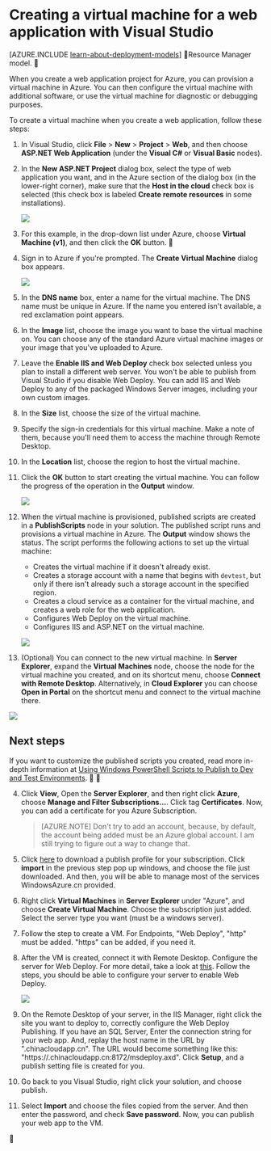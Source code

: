 <properties
	pageTitle="Creating a VM for a web project using Visual Studio | Azure"
	description="Create a virtual machine for a web application"
	services="virtual-machines"
	documentationCenter=""
	authors="TomArcher"
	manager="douge"
	editor=""
	tags="azure-service-management"/>

<tags
	ms.service="virtual-machines"
	ms.date="01/05/2016"
	wacn.date=""/>

# Creating a virtual machine for a web application with Visual Studio

[AZURE.INCLUDE [learn-about-deployment-models](../includes/learn-about-deployment-models-classic-include.md)]  Resource Manager model. 

When you create a web application project for Azure, you can provision a virtual machine in Azure. You can then configure the virtual machine with additional software, or use the virtual machine for diagnostic or debugging purposes.

To create a virtual machine when you create a web application, follow these steps:

1. In Visual Studio, click **File** > **New** > **Project** > **Web**, and then choose **ASP.NET Web Application** (under the **Visual C#** or **Visual Basic** nodes).
2. In the **New ASP.NET Project** dialog box, select the type of web application you want, and in the Azure section of the dialog box (in the lower-right corner), make sure that the **Host in the cloud** check box is selected (this check box is labeled **Create remote resources** in some installations).

	![][0]

3. For this example, in the drop-down list under Azure, choose **Virtual Machine (v1)**, and then click the **OK** button.

4. Sign in to Azure if you're prompted. The **Create Virtual Machine** dialog box appears.

	![][2]

5. In the **DNS name** box, enter a name for the virtual machine. The DNS name must be unique in Azure. If the name you entered isn't available, a red exclamation point appears.
6. In the **Image** list, choose the image you want to base the virtual machine on. You can choose any of the standard Azure virtual machine images or your image that you've uploaded to Azure.
7. Leave the **Enable IIS and Web Deploy** check box selected unless you plan to install a different web server. You won't be able to publish from Visual Studio if you disable Web Deploy. You can add IIS and Web Deploy to any of the packaged Windows Server images, including your own custom images.
8. In the **Size** list, choose the size of the virtual machine.
9. Specify the sign-in credentials for this virtual machine. Make a note of them, because you'll need them to access the machine through Remote Desktop.
10. In the **Location** list, choose the region to host the virtual machine.
11. Click  the **OK** button to start creating the virtual machine. You can follow the progress of the operation in the **Output** window.

	![][3]

12. When the virtual machine is provisioned, published scripts are created in a **PublishScripts** node in your solution. The published script runs and provisions a virtual machine in Azure. The **Output** window shows the status. The script performs the following actions to set up the virtual machine:

	* Creates the virtual machine if it doesn't already exist.
	* Creates a storage account with a name that begins with `devtest`, but only if there isn't already such a storage account in the specified region.
	* Creates a cloud service as a container for the virtual machine, and creates a web role for the web application.
	* Configures Web Deploy on the virtual machine.
	* Configures IIS and ASP.NET on the virtual machine.

	![][4]

13. (Optional) You can connect to the new virtual machine. In **Server Explorer**, expand the **Virtual Machines** node, choose the node for the virtual machine you created, and on its shortcut menu, choose **Connect with Remote Desktop**. Alternatively, in **Cloud Explorer** you can choose **Open in Portal** on the shortcut menu and connect to the virtual machine there.

 ![][5]


## Next steps

If you want to customize the published scripts you created, read more in-depth information at [Using Windows PowerShell Scripts to Publish to Dev and Test Environments](/documentation/articles/vs-azure-tools-publishing-using-powershell-scripts).



4. Click **View**, Open the **Server Explorer**, and then right click **Azure**, choose **Manage and Filter Subscriptions...**. Click tag **Certificates**. Now, you can add a certificate for you Azure Subscription.

	>[AZURE.NOTE] Don't try to add an account, because, by default, the account being added must be an Azure global account. I am still trying to figure out a way to change that.

5. Click [here](https://manage.windowsazure.cn/publishsettings/index?client=vsserverexplorer&schemaversion=2.0) to download a publish profile for your subscription. Click **import** in the previous step pop up windows, and choose the file just downloaded. And then, you will be able to manage most of the services WindowsAzure.cn provided.

6. Right click **Virtual Machines** in **Server Explorer** under "Azure", and choose **Create Virtual Machine**. Choose the subscription just added. Select the server type you want (must be a windows server).

7. Follow the step to create a VM. For Endpoints, "Web Deploy", "http" must be added. "https" can be added, if you need it.

8. After the VM is created, connect it with Remote Desktop. Configure the server for Web Deploy. For more detail, take a look at [this](http://www.iis.net/learn/install/installing-publishing-technologies/installing-and-configuring-web-deploy-on-iis-80-or-later). Follow the steps, you should be able to configure your server to enable Web Deploy.

	![][5]

9. On the Remote Desktop of your server, in the IIS Manager, right click the site you want to deploy to, correctly configure the Web Deploy Publishing. If you have an SQL Server, Enter the connection string for your web app. And, replay the host name in the URL by "<your cloud service name>.chinacloudapp.cn". The URL would become something like this: "https://<your cloud service name>.chinacloudapp.cn:8172/msdeploy.axd". Click **Setup**, and a publish setting file is created for you.

10. Go back to you Visual Studio, right click your solution, and choose publish.

11. Select **Import** and choose the files copied from the server. And then enter the password, and check **Save password**. Now, you can publish your web app to the VM.



[0]: ./media/virtual-machines-dotnet-create-visual-studio-powershell/CreateVM_NewProject.PNG
[1]: ./media/dotnet-visual-studio-create-virtual-machine/CreateVM_SignIn.PNG
[2]: ./media/virtual-machines-dotnet-create-visual-studio-powershell/CreateVM_CreateVM.PNG
[3]: ./media/virtual-machines-dotnet-create-visual-studio-powershell/CreateVM_Provisioning.png
[4]: ./media/virtual-machines-dotnet-create-visual-studio-powershell/CreateVM_SolutionExplorer.png
[5]: ./media/virtual-machines-dotnet-create-visual-studio-powershell/VS_Create_VM_Connect.png
